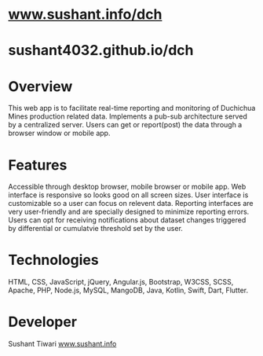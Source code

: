 # www.sushant.info/dch
# sushant4032.github.io/dch

# Overview
This web app is to facilitate real-time reporting and monitoring of Duchichua Mines production related data.
Implements a pub-sub architecture served by a centralized server. 
Users can get or report(post) the data through a  browser window or mobile app. 

# Features
Accessible through desktop browser, mobile browser or mobile app.
Web interface  is responsive so looks good on all screen sizes.
User interface is customizable so a user can focus on relevent data.
Reporting interfaces are very user-friendly and are specially designed to minimize reporting errors. 
Users can opt for receiving notifications  about dataset changes triggered by differential or cumulatvie threshold set by the user. 

# Technologies
HTML, CSS, JavaScript, jQuery, Angular.js, Bootstrap, W3CSS, SCSS, Apache, PHP, Node.js, MySQL, MangoDB, Java, Kotlin, Swift, Dart, Flutter.

# Developer
Sushant Tiwari
www.sushant.info
